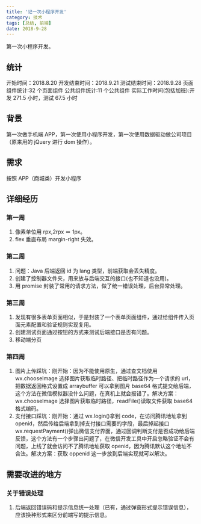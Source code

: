 ```yaml
---
title: '记一次小程序开发'
category: 技术
tags: [总结, 前端]
date: 2018-9-28
---
```


第一次小程序开发。

<!-- more -->

## 统计

开始时间：2018.8.20
开发结束时间：2018.9.21
测试结束时间：2018.9.28
页面组件统计:32 个页面组件
公共组件统计:11 个公共组件
实际工作时间(包括加班):开发 271.5 小时，测试 67.5 小时

## 背景

第一次做手机端 APP，第一次使用小程序开发，第一次使用数据驱动做公司项目（原来用的 jQuery 进行 dom 操作）。

## 需求

按照 APP（商城类）开发小程序

## 详细经历

### 第一周

1. 像素单位用 rpx,2rpx ＝ 1px。
2. flex 垂直布局 margin-right 失效。

### 第二周

1. 问题：Java 后端返回 id 为 lang 类型，前端获取会丢失精度。
2. 创建了控制器文件夹，用来放与后端交互的接口(也不知道也没用)。
3. 用 promise 封装了常用的请求方法，做了统一错误处理，后台异常处理。

### 第三周

1. 发现有很多表单页面相似，于是封装了一个表单页面组件，通过给组件传入页面元素配置和验证规则实现复用。
2. 创建测试页面通过按钮的方式来测试后端接口是否有问题。
3. 移动端分页

### 第四周

1. 图片上传踩坑：刚开始：因为不能使用原生，通过查文档使用 wx.chooseImage 选择图片获取临时路径、把临时路径作为一个请求的 url，把数据返回格式设置成 arraybuffer 可以拿到图片 base64 格式提交给后端，这个方法在微信模拟器没什么问题，在真机上就会报错了。解决方案：wx.chooseImage 选择图片获取临时路径，readFile()读取文件获取 base64 格式编码。
2. 支付接口踩坑：刚开始：通过 wx.login()拿到 code，在访问腾讯地址拿到 openid，然后传给后端拿到掉支付接口需要的字段，最后掉起接口 wx.requestPayment()弹出微信支付界面，通过回调判断支付是否成功给后端反馈，这个方法有一个步骤出问题了，在微信开发工具中开启忽略验证不会有问题，上线了就会访问不了腾讯地址获取 openid，因为腾讯默认这个地址不合法。解决方案：获取 oppenid 这一步放到后端实现就可以解决。

## 需要改进的地方

### 关于错误处理

1. 后端返回错误码和提示信息统一处理（已有，通过弹窗形式提示错误信息），应该换种形式来区分前端写的提示信息。
